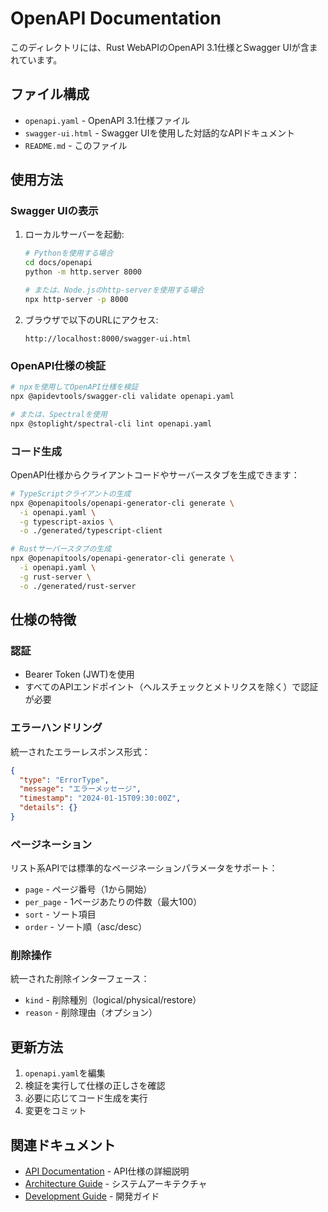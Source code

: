 # OpenAPI Documentation

このディレクトリには、Rust WebAPIのOpenAPI 3.1仕様とSwagger UIが含まれています。

## ファイル構成

- `openapi.yaml` - OpenAPI 3.1仕様ファイル
- `swagger-ui.html` - Swagger UIを使用した対話的なAPIドキュメント
- `README.md` - このファイル

## 使用方法

### Swagger UIの表示

1. ローカルサーバーを起動:
   ```bash
   # Pythonを使用する場合
   cd docs/openapi
   python -m http.server 8000
   
   # または、Node.jsのhttp-serverを使用する場合
   npx http-server -p 8000
   ```

2. ブラウザで以下のURLにアクセス:
   ```
   http://localhost:8000/swagger-ui.html
   ```

### OpenAPI仕様の検証

```bash
# npxを使用してOpenAPI仕様を検証
npx @apidevtools/swagger-cli validate openapi.yaml

# または、Spectralを使用
npx @stoplight/spectral-cli lint openapi.yaml
```

### コード生成

OpenAPI仕様からクライアントコードやサーバースタブを生成できます：

```bash
# TypeScriptクライアントの生成
npx @openapitools/openapi-generator-cli generate \
  -i openapi.yaml \
  -g typescript-axios \
  -o ./generated/typescript-client

# Rustサーバースタブの生成
npx @openapitools/openapi-generator-cli generate \
  -i openapi.yaml \
  -g rust-server \
  -o ./generated/rust-server
```

## 仕様の特徴

### 認証

- Bearer Token (JWT)を使用
- すべてのAPIエンドポイント（ヘルスチェックとメトリクスを除く）で認証が必要

### エラーハンドリング

統一されたエラーレスポンス形式：
```json
{
  "type": "ErrorType",
  "message": "エラーメッセージ",
  "timestamp": "2024-01-15T09:30:00Z",
  "details": {}
}
```

### ページネーション

リスト系APIでは標準的なページネーションパラメータをサポート：
- `page` - ページ番号（1から開始）
- `per_page` - 1ページあたりの件数（最大100）
- `sort` - ソート項目
- `order` - ソート順（asc/desc）

### 削除操作

統一された削除インターフェース：
- `kind` - 削除種別（logical/physical/restore）
- `reason` - 削除理由（オプション）

## 更新方法

1. `openapi.yaml`を編集
2. 検証を実行して仕様の正しさを確認
3. 必要に応じてコード生成を実行
4. 変更をコミット

## 関連ドキュメント

- [API Documentation](../api-documentation.md) - API仕様の詳細説明
- [Architecture Guide](../architecture-guide.md) - システムアーキテクチャ
- [Development Guide](../development-guide.md) - 開発ガイド 